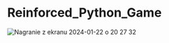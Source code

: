 # Reinforced_Python_Game

![Nagranie z ekranu 2024-01-22 o 20 27 32](https://github.com/p3choco/Reinforced_Python_Game/assets/62072811/85f2b9d1-7d31-4aec-bd26-b0ad435520f1)
